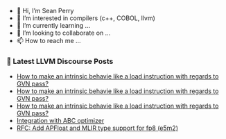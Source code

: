 - 👋 Hi, I’m Sean Perry
- 👀 I’m interested in compilers (c++, COBOL, llvm)
- 🌱 I’m currently learning ...
- 💞️ I’m looking to collaborate on ...
- 📫 How to reach me ...

<!---
s66perry/s66perry is a ✨ special ✨ repository because its `README.md` (this file) appears on your GitHub profile.
You can click the Preview link to take a look at your changes.
--->
### 📕 Latest LLVM Discourse Posts

<!-- DISCOURSE-LLVM:START -->
- [How to make an intrinsic behavie like a load instruction with regards to GVN pass?](https://discourse.llvm.org/t/how-to-make-an-intrinsic-behavie-like-a-load-instruction-with-regards-to-gvn-pass/65287#post_4)
- [How to make an intrinsic behavie like a load instruction with regards to GVN pass?](https://discourse.llvm.org/t/how-to-make-an-intrinsic-behavie-like-a-load-instruction-with-regards-to-gvn-pass/65287#post_3)
- [How to make an intrinsic behavie like a load instruction with regards to GVN pass?](https://discourse.llvm.org/t/how-to-make-an-intrinsic-behavie-like-a-load-instruction-with-regards-to-gvn-pass/65287#post_2)
- [Integration with ABC optimizer](https://discourse.llvm.org/t/integration-with-abc-optimizer/65264#post_3)
- [RFC: Add APFloat and MLIR type support for fp8 &lpar;e5m2&rpar;](https://discourse.llvm.org/t/rfc-add-apfloat-and-mlir-type-support-for-fp8-e5m2/65279#post_10)
<!-- DISCOURSE-LLVM:END -->
